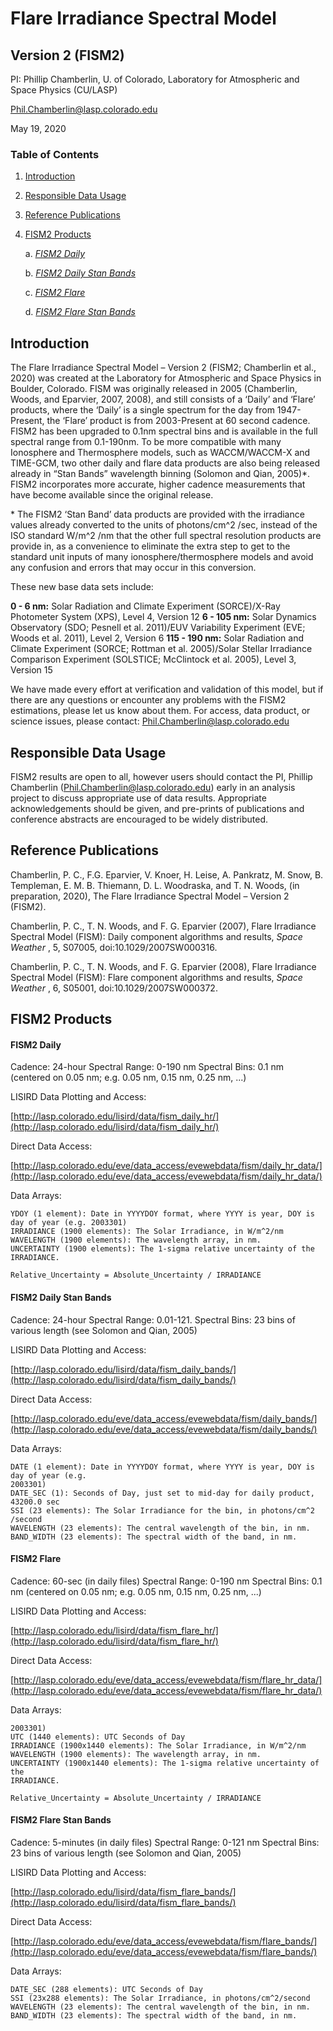 # Flare Irradiance Spectral Model
## Version 2 (FISM2)

PI: Phillip Chamberlin, U. of Colorado, Laboratory for Atmospheric and Space Physics (CU/LASP)

Phil.Chamberlin@lasp.colorado.edu

May 19, 2020

### Table of Contents

1. [Introduction](#introduction)
2. [Responsible Data Usage](#responsible-data-usage)
3. [Reference Publications](#reference-publications)
4. [FISM2 Products](#fism2-products)

    a. [_FISM2 Daily_](#fism2-daily)

    b. [_FISM2 Daily Stan Bands_](#fism2-daily-stan-bands)

    c. [_FISM2 Flare_](#fism2-flare)

    d. [_FISM2 Flare Stan Bands_](#fism2-flare-stan-bands)

## Introduction

The Flare Irradiance Spectral Model – Version 2 (FISM2; Chamberlin et al., 2020) was created at the Laboratory for Atmospheric and Space Physics in Boulder, Colorado. FISM was originally released in 2005 (Chamberlin, Woods, and Eparvier, 2007, 2008), and still consists of a ‘Daily’ and ‘Flare’ products, where the ‘Daily’ is a single spectrum for the day from 1947-Present, the ‘Flare’ product is from 2003-Present at 60 second cadence. FISM2 has been upgraded to 0.1nm spectral bins and is available in the full spectral range from 0.1-190nm. To be more compatible with many Ionosphere and Thermosphere models, such as WACCM/WACCM-X and TIME-GCM, two other daily and flare data products are also being released already in “Stan Bands” wavelength binning (Solomon and Qian, 2005)*. FISM2 incorporates more accurate, higher cadence measurements that have become available since the original release.

\* The FISM2 ‘Stan Band’ data products are provided with the irradiance values already converted to the units of photons/cm^2 /sec, instead of the ISO standard W/m^2 /nm that the other full spectral resolution products are provide in, as a convenience to eliminate the extra step to get to the standard unit inputs of many ionosphere/thermosphere models and avoid any confusion and errors that may occur in this conversion.

These new base data sets include:

**0 - 6 nm:**
Solar Radiation and Climate Experiment (SORCE)/X-Ray Photometer System (XPS), Level 4, Version 12
**6 - 105 nm:**
Solar Dynamics Observatory (SDO; Pesnell et al. 2011)/EUV Variability Experiment (EVE; Woods et al. 2011), Level 2, Version 6
**115 - 190 nm:**
Solar Radiation and Climate Experiment (SORCE; Rottman et al. 2005)/Solar Stellar Irradiance Comparison Experiment (SOLSTICE; McClintock et al. 2005), Level 3, Version 15

We have made every effort at verification and validation of this model, but if there are any questions or encounter any problems with the FISM2 estimations, please let us know about them. For access, data product, or science issues, please contact:
Phil.Chamberlin@lasp.colorado.edu

## Responsible Data Usage

FISM2 results are open to all, however users should contact the PI, Phillip Chamberlin (Phil.Chamberlin@lasp.colorado.edu) early in an analysis project to discuss appropriate use of data results. Appropriate acknowledgements should be given, and pre-prints of publications and conference abstracts are encouraged to be widely distributed.

## Reference Publications

Chamberlin, P. C., F.G. Eparvier, V. Knoer, H. Leise, A. Pankratz, M. Snow, B. Templeman, E. M. B. Thiemann, D. L. Woodraska, and T. N. Woods, (in preparation, 2020), The Flare Irradiance Spectral Model – Version 2 (FISM2).

Chamberlin, P. C., T. N. Woods, and F. G. Eparvier (2007), Flare Irradiance Spectral Model (FISM): Daily component algorithms and results, _Space Weather_ , 5, S07005, doi:10.1029/2007SW000316.

Chamberlin, P. C., T. N. Woods, and F. G. Eparvier (2008), Flare Irradiance Spectral Model (FISM): Flare component algorithms and results, _Space Weather_ , 6, S05001, doi:10.1029/2007SW000372.

## FISM2 Products

#### FISM2 Daily

Cadence: 24-hour
Spectral Range: 0-190 nm
Spectral Bins: 0.1 nm (centered on 0.05 nm; e.g. 0.05 nm, 0.15 nm, 0.25 nm, ...)

LISIRD Data Plotting and Access:

[http://lasp.colorado.edu/lisird/data/fism_daily_hr/](http://lasp.colorado.edu/lisird/data/fism_daily_hr/)

Direct Data Access:

[http://lasp.colorado.edu/eve/data_access/evewebdata/fism/daily_hr_data/](http://lasp.colorado.edu/eve/data_access/evewebdata/fism/daily_hr_data/)

Data Arrays: 
```
YDOY (1 element): Date in YYYYDOY format, where YYYY is year, DOY is day of year (e.g. 2003301)
IRRADIANCE (1900 elements): The Solar Irradiance, in W/m^2/nm
WAVELENGTH (1900 elements): The wavelength array, in nm.
UNCERTAINTY (1900 elements): The 1-sigma relative uncertainty of the IRRADIANCE.
```
`Relative_Uncertainty = Absolute_Uncertainty / IRRADIANCE`

#### FISM2 Daily Stan Bands

Cadence: 24-hour
Spectral Range: 0.01-121.
Spectral Bins: 23 bins of various length (see Solomon and Qian, 2005)

LISIRD Data Plotting and Access:

[http://lasp.colorado.edu/lisird/data/fism_daily_bands/](http://lasp.colorado.edu/lisird/data/fism_daily_bands/)

Direct Data Access:

[http://lasp.colorado.edu/eve/data_access/evewebdata/fism/daily_bands/](http://lasp.colorado.edu/eve/data_access/evewebdata/fism/daily_bands/)

Data Arrays:
```
DATE (1 element): Date in YYYYDOY format, where YYYY is year, DOY is day of year (e.g. 
2003301)
DATE_SEC (1): Seconds of Day, just set to mid-day for daily product, 43200.0 sec
SSI (23 elements): The Solar Irradiance for the bin, in photons/cm^2 /second
WAVELENGTH (23 elements): The central wavelength of the bin, in nm.
BAND_WIDTH (23 elements): The spectral width of the band, in nm.
```
#### FISM2 Flare

Cadence: 60-sec (in daily files)
Spectral Range: 0-190 nm
Spectral Bins: 0.1 nm (centered on 0.05 nm; e.g. 0.05 nm, 0.15 nm, 0.25 nm, ...)

LISIRD Data Plotting and Access:

[http://lasp.colorado.edu/lisird/data/fism_flare_hr/](http://lasp.colorado.edu/lisird/data/fism_flare_hr/)

Direct Data Access:

[http://lasp.colorado.edu/eve/data_access/evewebdata/fism/flare_hr_data/](http://lasp.colorado.edu/eve/data_access/evewebdata/fism/flare_hr_data/)

Data Arrays: 

```YDOY (1 element): Date in YYYYDOY format, where YYYY is year, DOY is day of year (e.g. 
2003301)
UTC (1440 elements): UTC Seconds of Day
IRRADIANCE (1900x1440 elements): The Solar Irradiance, in W/m^2/nm
WAVELENGTH (1900 elements): The wavelength array, in nm.
UNCERTAINTY (1900x1440 elements): The 1-sigma relative uncertainty of the 
IRRADIANCE.
```
`Relative_Uncertainty = Absolute_Uncertainty / IRRADIANCE`

#### FISM2 Flare Stan Bands

Cadence: 5-minutes (in daily files)
Spectral Range: 0-121 nm
Spectral Bins: 23 bins of various length (see Solomon and Qian, 2005)

LISIRD Data Plotting and Access:

[http://lasp.colorado.edu/lisird/data/fism_flare_bands/](http://lasp.colorado.edu/lisird/data/fism_flare_bands/)

Direct Data Access:

[http://lasp.colorado.edu/eve/data_access/evewebdata/fism/flare_bands/](http://lasp.colorado.edu/eve/data_access/evewebdata/fism/flare_bands/)

Data Arrays: 

```DATE (1 element): Date in YYYYDOY format, where YYYY is year, DOY is day of year (e.g. 2003301)
DATE_SEC (288 elements): UTC Seconds of Day
SSI (23x288 elements): The Solar Irradiance, in photons/cm^2/second
WAVELENGTH (23 elements): The central wavelength of the bin, in nm.
BAND_WIDTH (23 elements): The spectral width of the band, in nm.
```

